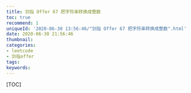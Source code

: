 ```yaml
---
title: 剑指 Offer 67 把字符串转换成整数
toc: true
recommend: 1
uniqueId: '2020-06-30 13:56:46/"剑指 Offer 67 把字符串转换成整数".html'
date: 2020-06-30 21:56:46
thumbnail:
categories:
- leetcode
- 剑指offer
tags:
keywords:
---
```


[TOC]

<!--more-->
